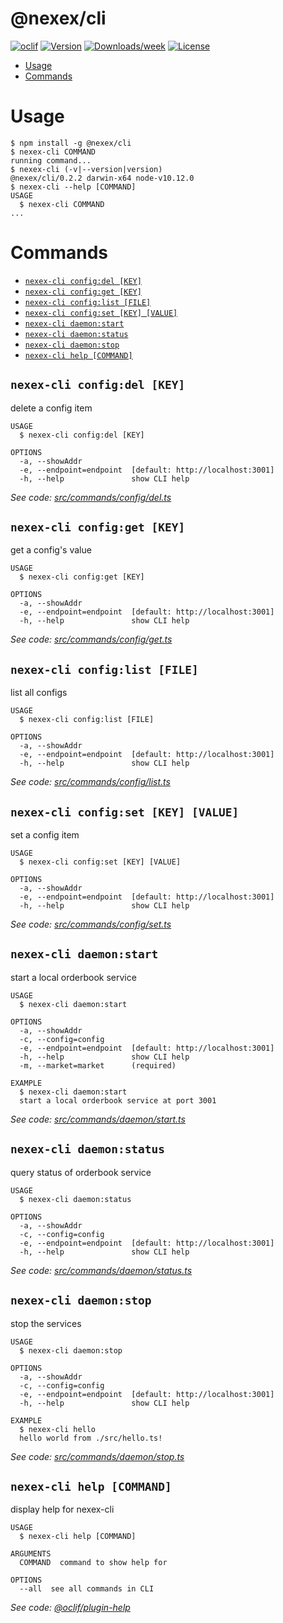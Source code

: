 @nexex/cli
=======



[![oclif](https://img.shields.io/badge/cli-oclif-brightgreen.svg)](https://oclif.io)
[![Version](https://img.shields.io/npm/v/@nexex/cli.svg)](https://npmjs.org/package/@nexex/cli)
[![Downloads/week](https://img.shields.io/npm/dw/@nexex/cli.svg)](https://npmjs.org/package/@nexex/cli)
[![License](https://img.shields.io/npm/l/@nexex/cli.svg)](https://github.com/NexexBuilder/nexex-mono/blob/master/packages/cli/package.json)

<!-- toc -->
* [Usage](#usage)
* [Commands](#commands)
<!-- tocstop -->
# Usage
<!-- usage -->
```sh-session
$ npm install -g @nexex/cli
$ nexex-cli COMMAND
running command...
$ nexex-cli (-v|--version|version)
@nexex/cli/0.2.2 darwin-x64 node-v10.12.0
$ nexex-cli --help [COMMAND]
USAGE
  $ nexex-cli COMMAND
...
```
<!-- usagestop -->
# Commands
<!-- commands -->
* [`nexex-cli config:del [KEY]`](#nexex-cli-configdel-key)
* [`nexex-cli config:get [KEY]`](#nexex-cli-configget-key)
* [`nexex-cli config:list [FILE]`](#nexex-cli-configlist-file)
* [`nexex-cli config:set [KEY] [VALUE]`](#nexex-cli-configset-key-value)
* [`nexex-cli daemon:start`](#nexex-cli-daemonstart)
* [`nexex-cli daemon:status`](#nexex-cli-daemonstatus)
* [`nexex-cli daemon:stop`](#nexex-cli-daemonstop)
* [`nexex-cli help [COMMAND]`](#nexex-cli-help-command)

## `nexex-cli config:del [KEY]`

delete a config item

```
USAGE
  $ nexex-cli config:del [KEY]

OPTIONS
  -a, --showAddr
  -e, --endpoint=endpoint  [default: http://localhost:3001]
  -h, --help               show CLI help
```

_See code: [src/commands/config/del.ts](https://github.com/NexexBuilder/nexex-mono/blob/v0.2.2/src/commands/config/del.ts)_

## `nexex-cli config:get [KEY]`

get a config's value

```
USAGE
  $ nexex-cli config:get [KEY]

OPTIONS
  -a, --showAddr
  -e, --endpoint=endpoint  [default: http://localhost:3001]
  -h, --help               show CLI help
```

_See code: [src/commands/config/get.ts](https://github.com/NexexBuilder/nexex-mono/blob/v0.2.2/src/commands/config/get.ts)_

## `nexex-cli config:list [FILE]`

list all configs

```
USAGE
  $ nexex-cli config:list [FILE]

OPTIONS
  -a, --showAddr
  -e, --endpoint=endpoint  [default: http://localhost:3001]
  -h, --help               show CLI help
```

_See code: [src/commands/config/list.ts](https://github.com/NexexBuilder/nexex-mono/blob/v0.2.2/src/commands/config/list.ts)_

## `nexex-cli config:set [KEY] [VALUE]`

set a config item

```
USAGE
  $ nexex-cli config:set [KEY] [VALUE]

OPTIONS
  -a, --showAddr
  -e, --endpoint=endpoint  [default: http://localhost:3001]
  -h, --help               show CLI help
```

_See code: [src/commands/config/set.ts](https://github.com/NexexBuilder/nexex-mono/blob/v0.2.2/src/commands/config/set.ts)_

## `nexex-cli daemon:start`

start a local orderbook service

```
USAGE
  $ nexex-cli daemon:start

OPTIONS
  -a, --showAddr
  -c, --config=config
  -e, --endpoint=endpoint  [default: http://localhost:3001]
  -h, --help               show CLI help
  -m, --market=market      (required)

EXAMPLE
  $ nexex-cli daemon:start
  start a local orderbook service at port 3001
```

_See code: [src/commands/daemon/start.ts](https://github.com/NexexBuilder/nexex-mono/blob/v0.2.2/src/commands/daemon/start.ts)_

## `nexex-cli daemon:status`

query status of orderbook service

```
USAGE
  $ nexex-cli daemon:status

OPTIONS
  -a, --showAddr
  -c, --config=config
  -e, --endpoint=endpoint  [default: http://localhost:3001]
  -h, --help               show CLI help
```

_See code: [src/commands/daemon/status.ts](https://github.com/NexexBuilder/nexex-mono/blob/v0.2.2/src/commands/daemon/status.ts)_

## `nexex-cli daemon:stop`

stop the services

```
USAGE
  $ nexex-cli daemon:stop

OPTIONS
  -a, --showAddr
  -c, --config=config
  -e, --endpoint=endpoint  [default: http://localhost:3001]
  -h, --help               show CLI help

EXAMPLE
  $ nexex-cli hello
  hello world from ./src/hello.ts!
```

_See code: [src/commands/daemon/stop.ts](https://github.com/NexexBuilder/nexex-mono/blob/v0.2.2/src/commands/daemon/stop.ts)_

## `nexex-cli help [COMMAND]`

display help for nexex-cli

```
USAGE
  $ nexex-cli help [COMMAND]

ARGUMENTS
  COMMAND  command to show help for

OPTIONS
  --all  see all commands in CLI
```

_See code: [@oclif/plugin-help](https://github.com/oclif/plugin-help/blob/v2.1.6/src/commands/help.ts)_
<!-- commandsstop -->
